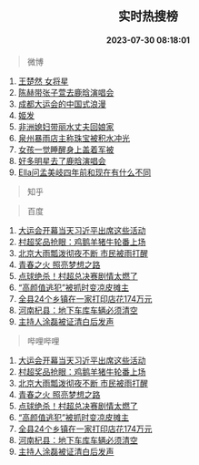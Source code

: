 <div align="center"><h2>实时热搜榜</h2><h4>2023-07-30 08:18:01</h4></div>

> 微博  

1. [王楚然 女将星](https://s.weibo.com/weibo?q=%E7%8E%8B%E6%A5%9A%E7%84%B6%20%E5%A5%B3%E5%B0%86%E6%98%9F&t=31&band_rank=1&Refer=top)<br />
2. [陈赫带张子萱去鹿晗演唱会](https://s.weibo.com/weibo?q=%23%E9%99%88%E8%B5%AB%E5%B8%A6%E5%BC%A0%E5%AD%90%E8%90%B1%E5%8E%BB%E9%B9%BF%E6%99%97%E6%BC%94%E5%94%B1%E4%BC%9A%23&t=31&band_rank=2&Refer=top)<br />
3. [成都大运会的中国式浪漫](https://s.weibo.com/weibo?q=%23%E6%88%90%E9%83%BD%E5%A4%A7%E8%BF%90%E4%BC%9A%E7%9A%84%E4%B8%AD%E5%9B%BD%E5%BC%8F%E6%B5%AA%E6%BC%AB%23&t=31&band_rank=3&Refer=top)<br />
4. [姬发](https://s.weibo.com/weibo?q=%E5%A7%AC%E5%8F%91&t=31&band_rank=4&Refer=top)<br />
5. [非洲媳妇带丽水丈夫回娘家](https://s.weibo.com/weibo?q=%23%E9%9D%9E%E6%B4%B2%E5%AA%B3%E5%A6%87%E5%B8%A6%E4%B8%BD%E6%B0%B4%E4%B8%88%E5%A4%AB%E5%9B%9E%E5%A8%98%E5%AE%B6%23&t=31&band_rank=5&Refer=top)<br />
6. [泉州暴雨店主称珠宝被积水冲光](https://s.weibo.com/weibo?q=%23%E6%B3%89%E5%B7%9E%E6%9A%B4%E9%9B%A8%E5%BA%97%E4%B8%BB%E7%A7%B0%E7%8F%A0%E5%AE%9D%E8%A2%AB%E7%A7%AF%E6%B0%B4%E5%86%B2%E5%85%89%23&t=31&band_rank=6&Refer=top)<br />
7. [女孩一觉睡醒身上盖着军被](https://s.weibo.com/weibo?q=%23%E5%A5%B3%E5%AD%A9%E4%B8%80%E8%A7%89%E7%9D%A1%E9%86%92%E8%BA%AB%E4%B8%8A%E7%9B%96%E7%9D%80%E5%86%9B%E8%A2%AB%23&t=31&band_rank=7&Refer=top)<br />
8. [好多明星去了鹿晗演唱会](https://s.weibo.com/weibo?q=%23%E5%A5%BD%E5%A4%9A%E6%98%8E%E6%98%9F%E5%8E%BB%E4%BA%86%E9%B9%BF%E6%99%97%E6%BC%94%E5%94%B1%E4%BC%9A%23&t=31&band_rank=8&Refer=top)<br />
9. [Ella问孟美岐四年前和现在有什么不同](https://s.weibo.com/weibo?q=%23Ella%E9%97%AE%E5%AD%9F%E7%BE%8E%E5%B2%90%E5%9B%9B%E5%B9%B4%E5%89%8D%E5%92%8C%E7%8E%B0%E5%9C%A8%E6%9C%89%E4%BB%80%E4%B9%88%E4%B8%8D%E5%90%8C%23&t=31&band_rank=9&Refer=top)<br />

> 知乎  


> 百度  

1. [大运会开幕当天习近平出席这些活动](https://www.baidu.com/s?wd=%E5%A4%A7%E8%BF%90%E4%BC%9A%E5%BC%80%E5%B9%95%E5%BD%93%E5%A4%A9%E4%B9%A0%E8%BF%91%E5%B9%B3%E5%87%BA%E5%B8%AD%E8%BF%99%E4%BA%9B%E6%B4%BB%E5%8A%A8&sa=fyb_news&rsv_dl=fyb_news)<br />
2. [村超奖品抢眼：鸡鹅羊猪牛轮番上场](https://www.baidu.com/s?wd=%E6%9D%91%E8%B6%85%E5%A5%96%E5%93%81%E6%8A%A2%E7%9C%BC%EF%BC%9A%E9%B8%A1%E9%B9%85%E7%BE%8A%E7%8C%AA%E7%89%9B%E8%BD%AE%E7%95%AA%E4%B8%8A%E5%9C%BA&sa=fyb_news&rsv_dl=fyb_news)<br />
3. [北京大雨瓢泼彻夜不断 市民被雨打醒](https://www.baidu.com/s?wd=%E5%8C%97%E4%BA%AC%E5%A4%A7%E9%9B%A8%E7%93%A2%E6%B3%BC%E5%BD%BB%E5%A4%9C%E4%B8%8D%E6%96%AD+%E5%B8%82%E6%B0%91%E8%A2%AB%E9%9B%A8%E6%89%93%E9%86%92&sa=fyb_news&rsv_dl=fyb_news)<br />
4. [青春之火 照亮梦想之路](https://www.baidu.com/s?wd=%E9%9D%92%E6%98%A5%E4%B9%8B%E7%81%AB+%E7%85%A7%E4%BA%AE%E6%A2%A6%E6%83%B3%E4%B9%8B%E8%B7%AF&sa=fyb_news&rsv_dl=fyb_news)<br />
5. [点球绝杀！村超总决赛剧情太燃了](https://www.baidu.com/s?wd=%E7%82%B9%E7%90%83%E7%BB%9D%E6%9D%80%EF%BC%81%E6%9D%91%E8%B6%85%E6%80%BB%E5%86%B3%E8%B5%9B%E5%89%A7%E6%83%85%E5%A4%AA%E7%87%83%E4%BA%86&sa=fyb_news&rsv_dl=fyb_news)<br />
6. [“高颜值逃犯”被抓时变凉皮摊主](https://www.baidu.com/s?wd=%E2%80%9C%E9%AB%98%E9%A2%9C%E5%80%BC%E9%80%83%E7%8A%AF%E2%80%9D%E8%A2%AB%E6%8A%93%E6%97%B6%E5%8F%98%E5%87%89%E7%9A%AE%E6%91%8A%E4%B8%BB&sa=fyb_news&rsv_dl=fyb_news)<br />
7. [全县24个乡镇在一家打印店花174万元](https://www.baidu.com/s?wd=%E5%85%A8%E5%8E%BF24%E4%B8%AA%E4%B9%A1%E9%95%87%E5%9C%A8%E4%B8%80%E5%AE%B6%E6%89%93%E5%8D%B0%E5%BA%97%E8%8A%B1174%E4%B8%87%E5%85%83&sa=fyb_news&rsv_dl=fyb_news)<br />
8. [河南杞县：地下车库车辆必须清空](https://www.baidu.com/s?wd=%E6%B2%B3%E5%8D%97%E6%9D%9E%E5%8E%BF%EF%BC%9A%E5%9C%B0%E4%B8%8B%E8%BD%A6%E5%BA%93%E8%BD%A6%E8%BE%86%E5%BF%85%E9%A1%BB%E6%B8%85%E7%A9%BA&sa=fyb_news&rsv_dl=fyb_news)<br />
9. [主持人涂磊被证清白后发声](https://www.baidu.com/s?wd=%E4%B8%BB%E6%8C%81%E4%BA%BA%E6%B6%82%E7%A3%8A%E8%A2%AB%E8%AF%81%E6%B8%85%E7%99%BD%E5%90%8E%E5%8F%91%E5%A3%B0&sa=fyb_news&rsv_dl=fyb_news)<br />

> 哔哩哔哩  

1. [大运会开幕当天习近平出席这些活动](https://www.baidu.com/s?wd=%E5%A4%A7%E8%BF%90%E4%BC%9A%E5%BC%80%E5%B9%95%E5%BD%93%E5%A4%A9%E4%B9%A0%E8%BF%91%E5%B9%B3%E5%87%BA%E5%B8%AD%E8%BF%99%E4%BA%9B%E6%B4%BB%E5%8A%A8&sa=fyb_news&rsv_dl=fyb_news)<br />
2. [村超奖品抢眼：鸡鹅羊猪牛轮番上场](https://www.baidu.com/s?wd=%E6%9D%91%E8%B6%85%E5%A5%96%E5%93%81%E6%8A%A2%E7%9C%BC%EF%BC%9A%E9%B8%A1%E9%B9%85%E7%BE%8A%E7%8C%AA%E7%89%9B%E8%BD%AE%E7%95%AA%E4%B8%8A%E5%9C%BA&sa=fyb_news&rsv_dl=fyb_news)<br />
3. [北京大雨瓢泼彻夜不断 市民被雨打醒](https://www.baidu.com/s?wd=%E5%8C%97%E4%BA%AC%E5%A4%A7%E9%9B%A8%E7%93%A2%E6%B3%BC%E5%BD%BB%E5%A4%9C%E4%B8%8D%E6%96%AD+%E5%B8%82%E6%B0%91%E8%A2%AB%E9%9B%A8%E6%89%93%E9%86%92&sa=fyb_news&rsv_dl=fyb_news)<br />
4. [青春之火 照亮梦想之路](https://www.baidu.com/s?wd=%E9%9D%92%E6%98%A5%E4%B9%8B%E7%81%AB+%E7%85%A7%E4%BA%AE%E6%A2%A6%E6%83%B3%E4%B9%8B%E8%B7%AF&sa=fyb_news&rsv_dl=fyb_news)<br />
5. [点球绝杀！村超总决赛剧情太燃了](https://www.baidu.com/s?wd=%E7%82%B9%E7%90%83%E7%BB%9D%E6%9D%80%EF%BC%81%E6%9D%91%E8%B6%85%E6%80%BB%E5%86%B3%E8%B5%9B%E5%89%A7%E6%83%85%E5%A4%AA%E7%87%83%E4%BA%86&sa=fyb_news&rsv_dl=fyb_news)<br />
6. [“高颜值逃犯”被抓时变凉皮摊主](https://www.baidu.com/s?wd=%E2%80%9C%E9%AB%98%E9%A2%9C%E5%80%BC%E9%80%83%E7%8A%AF%E2%80%9D%E8%A2%AB%E6%8A%93%E6%97%B6%E5%8F%98%E5%87%89%E7%9A%AE%E6%91%8A%E4%B8%BB&sa=fyb_news&rsv_dl=fyb_news)<br />
7. [全县24个乡镇在一家打印店花174万元](https://www.baidu.com/s?wd=%E5%85%A8%E5%8E%BF24%E4%B8%AA%E4%B9%A1%E9%95%87%E5%9C%A8%E4%B8%80%E5%AE%B6%E6%89%93%E5%8D%B0%E5%BA%97%E8%8A%B1174%E4%B8%87%E5%85%83&sa=fyb_news&rsv_dl=fyb_news)<br />
8. [河南杞县：地下车库车辆必须清空](https://www.baidu.com/s?wd=%E6%B2%B3%E5%8D%97%E6%9D%9E%E5%8E%BF%EF%BC%9A%E5%9C%B0%E4%B8%8B%E8%BD%A6%E5%BA%93%E8%BD%A6%E8%BE%86%E5%BF%85%E9%A1%BB%E6%B8%85%E7%A9%BA&sa=fyb_news&rsv_dl=fyb_news)<br />
9. [主持人涂磊被证清白后发声](https://www.baidu.com/s?wd=%E4%B8%BB%E6%8C%81%E4%BA%BA%E6%B6%82%E7%A3%8A%E8%A2%AB%E8%AF%81%E6%B8%85%E7%99%BD%E5%90%8E%E5%8F%91%E5%A3%B0&sa=fyb_news&rsv_dl=fyb_news)<br />
